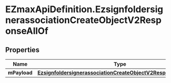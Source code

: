 # EZmaxApiDefinition.EzsignfoldersignerassociationCreateObjectV2ResponseAllOf

## Properties

Name | Type | Description | Notes
------------ | ------------- | ------------- | -------------
**mPayload** | [**EzsignfoldersignerassociationCreateObjectV2ResponseMPayload**](EzsignfoldersignerassociationCreateObjectV2ResponseMPayload.md) |  | 


